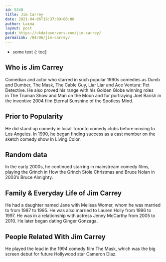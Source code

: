 ```yaml
---
id: 5340
title: Jim Carrey
date: 2021-04-06T19:37:09+00:00
author: Laima
layout: post
guid: https://ukdataservers.com/jim-carrey/
permalink: /04/06/jim-carrey/
---
```


* some text
{: toc}


## Who is Jim Carrey
                  
                  
                  
Comedian and actor who starred in such popular 1990s comedies as Dumb and Dumber, The Mask, The Cable Guy, Liar Liar and Ace Ventura: Pet Detective. He also proved his range with his Golden Globe winning roles in The Truman Show and Man on the Moon and for portraying Joel Barish in the inventive 2004 film Eternal Sunshine of the Spotless Mind.
                  
              
            
              
            
                
                
                
## Prior to Popularity
                  
                  
                  
He did stand up comedy in local Toronto comedy clubs before moving to Los Angeles. In 1990, he began finding success as a cast member on the sketch comedy show In Living Color.
                  
              
            
              
            
                
                
                
## Random data
                  
                  
                  
In the early 2000s, he continued starring in mainstream comedy films, playing the Grinch in How the Grinch Stole Christmas and Bruce Nolan in 2003&#8217;s Bruce Almighty.
                  
              
            
              
            
                
                
                
## Family & Everyday Life of Jim Carrey
                  
                  
                  
He had a daughter named Jane with Melissa Womer, whom he was married to from 1987 to 1995. He was also married to Lauren Holly from 1996 to 1997. He was in a relationship with actress Jenny McCarthy from 2005 to 2010. He later began dating Ginger Gonzaga.
                  
              
            
              
            
                
                
                
## People Related With Jim Carrey
                  
                  
                  
He played the lead in the 1994 comedy film The Mask, which was the big screen debut for future Hollywood star Cameron Diaz.
                  
              
            
              
            
                
              
            
              
              
            
            
              
            
          
          
          